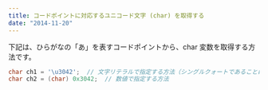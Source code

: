 ```yaml
---
title: コードポイントに対応するユニコード文字 (char) を取得する
date: "2014-11-20"
---
```


下記は、ひらがなの「あ」を表すコードポイントから、char 変数を取得する方法です。

~~~ java
char ch1 = '\u3042';  // 文字リテラルで指定する方法（シングルクォートであることに注意）
char ch2 = (char) 0x3042;  // 数値で指定する方法
~~~

